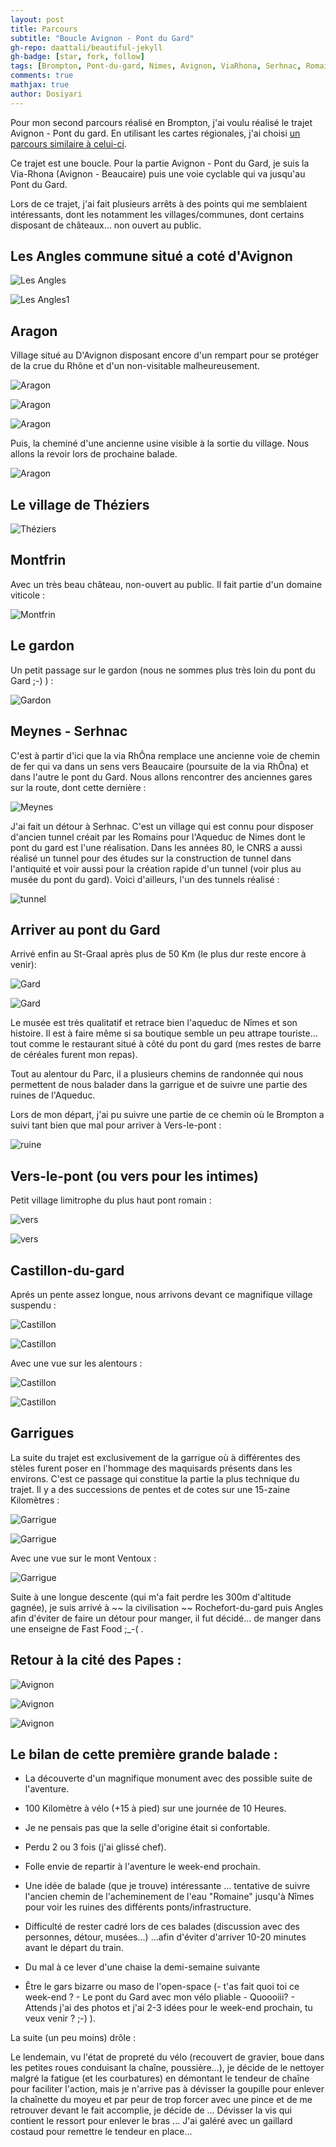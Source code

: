 ```yaml
---
layout: post
title: Parcours
subtitle: "Boucle Avignon - Pont du Gard"
gh-repo: daattali/beautiful-jekyll
gh-badge: [star, fork, follow]
tags: [Brompton, Pont-du-gard, Nimes, Avignon, ViaRhona, Serhnac, Romain, Ventoux]
comments: true
mathjax: true
author: Dosiyari
---
```


Pour mon second parcours réalisé en Brompton, j'ai voulu réalisé le trajet Avignon - Pont du gard.
En utilisant les cartes régionales, j'ai choisi [un parcours similaire à celui-ci](https://www.grandavignon-destinations.fr/micro-aventures-2/aventure-velo-itinerance/le-pont-du-gard-a-velo/). 

Ce trajet est une boucle. 
Pour la partie Avignon - Pont du Gard, je suis la Via-Rhona (Avignon - Beaucaire) puis une voie cyclable qui va jusqu'au Pont du Gard.

Lors de ce trajet, j'ai fait plusieurs arrêts à des points qui me semblaient intéressants, dont les notamment les villages/communes, dont certains disposant de châteaux... non ouvert au public.

## Les Angles commune situé a coté d'Avignon 

![Les Angles](https://servimg.com/view/20527642/4#)

![Les Angles1](https://servimg.com/view/20527642/6#)


## Aragon

Village situé au D'Avignon disposant encore d'un rempart pour se protéger de la crue du Rhône et d'un non-visitable malheureusement.

![Aragon](https://servimg.com/view/20527642/7 "Aragon")

![Aragon](https://servimg.com/view/20527642/8 "Aragon")

![Aragon](https://servimg.com/view/20527642/10 "Aragon")

Puis, la cheminé d'une ancienne usine visible à la sortie du village. Nous allons la revoir lors de prochaine balade.

![Aragon](https://servimg.com/view/20527642/11 "Aragon")

## Le village de Théziers 

![Théziers](https://servimg.com/view/20527642/12 "Théziers")


## Montfrin

Avec un très beau château, non-ouvert au public. Il fait partie d'un domaine viticole :

![Montfrin](https://servimg.com/view/20527642/13 "Montfrin")

## Le gardon 

Un petit passage sur le gardon (nous ne sommes plus très loin du pont du Gard ;-) ) :

![Gardon](https://servimg.com/view/20527642/14 "Montfrin")


## Meynes - Serhnac

C'est à partir d'ici que la via RhÔna remplace une ancienne voie de chemin de fer qui va dans un sens vers Beaucaire (poursuite de la via RhÔna) et dans l'autre le pont du Gard.
Nous allons rencontrer des anciennes gares sur la route, dont cette dernière :

![Meynes](https://servimg.com/view/20527642/15 "Meynes")

J'ai fait un détour à Serhnac. C'est un village qui est connu pour disposer d'ancien tunnel créait par les Romains pour l'Aqueduc de Nimes dont le pont du gard est l'une réalisation. Dans les années 80, le CNRS a aussi réalisé un tunnel pour des études sur la construction de tunnel dans l'antiquité et voir aussi pour la création rapide d'un tunnel (voir plus au musée du pont du gard). Voici d'ailleurs, l'un des tunnels réalisé :

![tunnel](https://servimg.com/view/20527642/17 "Meynes")

## Arriver au pont du Gard

Arrivé enfin au St-Graal après plus de 50 Km (le plus dur reste encore à venir):

![Gard](https://servimg.com/view/20527642/18 "Gard")

![Gard](https://servimg.com/view/20527642/18 "Gard")

Le musée est très qualitatif et retrace bien l'aqueduc de Nîmes et son histoire. Il est à faire même si sa boutique semble un peu attrape touriste... tout comme le restaurant situé à côté du pont du gard (mes restes de barre de céréales furent mon repas). 

Tout au alentour du Parc, il a plusieurs chemins de randonnée qui nous permettent de nous balader dans la garrigue et de suivre une partie des ruines de l'Aqueduc. 

Lors de mon départ, j'ai pu suivre une partie de ce chemin où le Brompton a suivi tant bien que mal pour arriver à Vers-le-pont :

![ruine](https://servimg.com/view/20527642/20 "ruine")

## Vers-le-pont (ou vers pour les intimes)

Petit village limitrophe du plus haut pont romain :

![vers](https://servimg.com/view/20527642/21 "vers")

![vers](https://servimg.com/view/20527642/22 "vers")

## Castillon-du-gard

Aprés un pente assez longue, nous arrivons devant ce magnifique village suspendu : 

![Castillon](https://servimg.com/view/20527642/23 "Castillon")

![Castillon](https://servimg.com/view/20527642/25 "Castillon")

Avec une vue sur les alentours :

![Castillon](https://servimg.com/view/20527642/24 "Castillon")

![Castillon](https://servimg.com/view/20527642/26 "Castillon")


## Garrigues

La suite du trajet est exclusivement de la garrigue où à différentes des stèles furent poser en l'hommage des maquisards présents dans les environs.
C'est ce passage qui constitue la partie la plus technique du trajet. Il y a des successions de pentes et de cotes sur une 15-zaine Kilomètres :


![Garrigue](https://servimg.com/view/20527642/27 "Garrigue")

![Garrigue](https://servimg.com/view/20527642/28 "Garrigue")

Avec une vue sur le mont Ventoux :

![Garrigue](https://servimg.com/view/20527642/29 "Garrigue")

Suite à une longue descente (qui m'a fait perdre les 300m d'altitude gagnée), je suis arrivé à ~~ la civilisation ~~ Rochefort-du-gard puis Angles afin d'éviter de faire un détour pour manger, il fut décidé... de manger dans une enseigne de Fast Food  ;_-( .

## Retour à la cité des Papes :

![Avignon](https://servimg.com/view/20527642/30 "Avignon")

![Avignon](https://servimg.com/view/20527642/31 "Avignon")

![Avignon](https://servimg.com/view/20527642/32 "Avignon")

## Le bilan de cette première grande balade :

- La découverte d'un magnifique monument avec des possible suite de l'aventure.

- 100 Kilomètre à vélo (+15 à pied) sur une journée de 10 Heures.

- Je ne pensais pas que la selle d'origine était si confortable.

- Perdu 2 ou 3 fois (j'ai glissé chef).

- Folle envie de repartir à l'aventure le week-end prochain.

- Une idée de balade (que je trouve) intéressante ... tentative de suivre l'ancien chemin de l'acheminement de l'eau "Romaine" jusqu'à Nîmes pour voir les ruines des différents ponts/infrastructure.

- Difficulté de rester cadré lors de ces balades (discussion avec des personnes, détour, musées...) ...afin d'éviter d'arriver 10-20 minutes avant le départ du train.

- Du  mal à ce lever d'une chaise la demi-semaine suivante

- Être le gars bizarre ou maso de l'open-space (- t'as fait quoi toi ce week-end ? - Le pont du Gard avec mon vélo pliable - Quoooiii? - Attends j'ai des photos et j'ai 2-3 idées pour le week-end prochain, tu veux venir ? ;-) ).
 
 La suite (un peu moins) drôle :

Le lendemain, vu l'état de propreté du vélo (recouvert de gravier, boue dans les petites roues conduisant la chaîne, poussière...), je décide de le nettoyer malgré la fatigue (et les courbatures) en démontant le tendeur de chaîne pour faciliter l'action, mais je n'arrive pas à dévisser la goupille pour enlever la chaînette du moyeu et par peur de trop forcer avec une pince et de me retrouver devant le fait accomplie, je décide de ... Dévisser la vis qui contient le ressort pour enlever le bras ... J'ai galéré avec un gaillard costaud pour remettre le tendeur en place...
